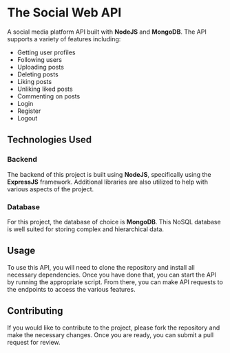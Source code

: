 # The Social Web API

A social media platform API built with **NodeJS** and **MongoDB**. The API supports a variety of features including:

- Getting user profiles
- Following users
- Uploading posts
- Deleting posts
- Liking posts
- Unliking liked posts
- Commenting on posts
- Login
- Register
- Logout

## Technologies Used

### Backend

The backend of this project is built using **NodeJS**, specifically using the **ExpressJS** framework. Additional libraries are also utilized to help with various aspects of the project.

### Database

For this project, the database of choice is **MongoDB**. This NoSQL database is well suited for storing complex and hierarchical data.

## Usage

To use this API, you will need to clone the repository and install all necessary dependencies. Once you have done that, you can start the API by running the appropriate script. From there, you can make API requests to the endpoints to access the various features.

## Contributing

If you would like to contribute to the project, please fork the repository and make the necessary changes. Once you are ready, you can submit a pull request for review.

